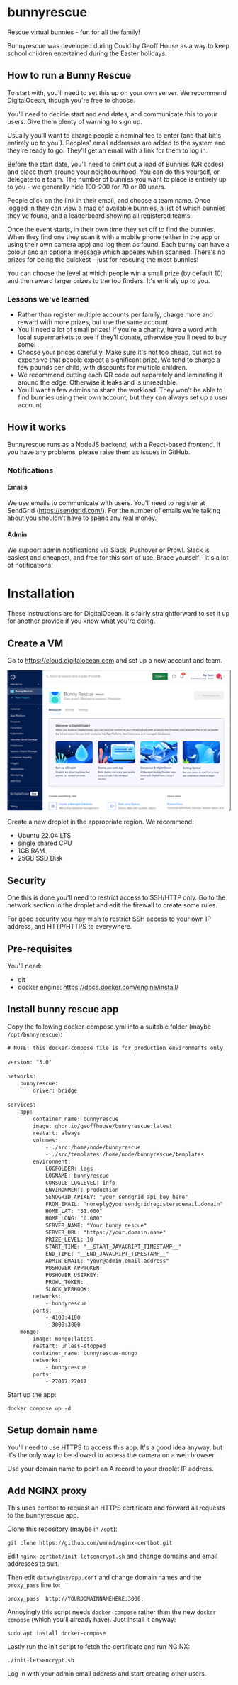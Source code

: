 # bunnyrescue

Rescue virtual bunnies - fun for all the family!

Bunnyrescue was developed during Covid by Geoff House as a way to keep school children entertained during the Easter holidays.

## How to run a Bunny Rescue

To start with, you'll need to set this up on your own server. We recommend DigitalOcean, though you're free to choose.

You'll need to decide start and end dates, and communicate this to your users. Give them plenty of warning to sign up.

Usually you'll want to charge people a nominal fee to enter (and that bit's entirely up to you!). Peoples' email addresses are added to the system and they're ready to go. They'll get an email with a link for them to log in.

Before the start date, you'll need to print out a load of Bunnies (QR codes) and place them around your neighbourhood. You can do this yourself, or delegate to a team. The number of bunnies you want to place is entirely up to you - we generally hide 100-200 for 70 or 80 users.

People click on the link in their email, and choose a team name. Once logged in they can view a map of available bunnies, a list of which bunnies they've found, and a leaderboard showing all registered teams.

Once the event starts, in their own time they set off to find the bunnies. When they find one they scan it with a mobile phone (either in the app or using their own camera app) and log them as found. Each bunny can have a colour and an optional message which appears when scanned. There's no prizes for being the quickest - just for rescuing the most bunnies!

You can choose the level at which people win a small prize (by default 10) and then award larger prizes to the top finders. It's entirely up to you.

### Lessons we've learned

-   Rather than register multiple accounts per family, charge more and reward with more prizes, but use the same account
-   You'll need a lot of small prizes! If you're a charity, have a word with local supermarkets to see if they'll donate, otherwise you'll need to buy some!
-   Choose your prices carefully. Make sure it's not too cheap, but not so expensive that people expect a significant prize. We tend to charge a few pounds per child, with discounts for multiple children.
-   We recommend cutting each QR code out separately and laminating it around the edge. Otherwise it leaks and is unreadable.
-   You'll want a few admins to share the workload. They won't be able to find bunnies using their own account, but they can always set up a user account

## How it works

Bunnyrescue runs as a NodeJS backend, with a React-based frontend. If you have any problems, please raise them as issues in GitHub.

### Notifications

#### Emails

We use emails to communicate with users.
You'll need to register at SendGrid (https://sendgrid.com/). For the number of emails we're talking about you shouldn't have to spend any real money.

#### Admin

We support admin notifications via Slack, Pushover or Prowl. Slack is easiest and cheapest, and free for this sort of use.
Brace yourself - it's a lot of notifications!

# Installation

These instructions are for DigitalOcean. It's fairly straightforward to set it up for another provide if you know what you're doing.

## Create a VM

Go to https://cloud.digitalocean.com and set up a new account and team.

![alt text](.github/assets/image1.png)

Create a new droplet in the appropriate region. We recommend:

-   Ubuntu 22.04 LTS
-   single shared CPU
-   1GB RAM
-   25GB SSD Disk

## Security

One this is done you'll need to restrict access to SSH/HTTP only.
Go to the network section in the droplet and edit the firewall to create some rules.

For good security you may wish to restrict SSH access to your own IP address, and HTTP/HTTPS to everywhere.

## Pre-requisites

You'll need:

-   git
-   docker engine: https://docs.docker.com/engine/install/

## Install bunny rescue app

Copy the following docker-compose.yml into a suitable folder (maybe `/opt/bunnyrescue`):

```
# NOTE: this docker-compose file is for production environments only

version: "3.0"

networks:
    bunnyrescue:
        driver: bridge

services:
    app:
        container_name: bunnyrescue
        image: ghcr.io/geoffhouse/bunnyrescue:latest
        restart: always
        volumes:
            - ./src:/home/node/bunnyrescue
            - ./src/templates:/home/node/bunnyrescue/templates
        environment:
            LOGFOLDER: logs
            LOGNAME: bunnyrescue
            CONSOLE_LOGLEVEL: info
            ENVIRONMENT: production
            SENDGRID_APIKEY: "your_sendgrid_api_key_here"
            FROM_EMAIL: "noreply@yoursendgridregisteredemail.domain"
            HOME_LAT: "51.000"
            HOME_LONG: "0.000"
            SERVER_NAME: "Your bunny rescue"
            SERVER_URL: "https://your.domain.name"
            PRIZE_LEVEL: 10
            START_TIME: "__START_JAVACRIPT_TIMESTAMP__"
            END_TIME: "__END_JAVACRIPT_TIMESTAMP__"
            ADMIN_EMAIL: "your@admin.email.address"
            PUSHOVER_APPTOKEN:
            PUSHOVER_USERKEY:
            PROWL_TOKEN:
            SLACK_WEBHOOK:
        networks:
            - bunnyrescue
        ports:
            - 4100:4100
            - 3000:3000
    mongo:
        image: mongo:latest
        restart: unless-stopped
        container_name: bunnyrescue-mongo
        networks:
            - bunnyrescue
        ports:
            - 27017:27017
```

Start up the app:

```
docker compose up -d
```

## Setup domain name

You'll need to use HTTPS to access this app. It's a good idea anyway, but it's the only way to be allowed to access the camera on a web browser.

Use your domain name to point an A record to your droplet IP address.

## Add NGINX proxy

This uses certbot to request an HTTPS certificate and forward all requests to the bunnyrescue app.

Clone this repository (maybe in `/opt`):

```
git clone https://github.com/wmnnd/nginx-certbot.git
```

Edit `nginx-certbot/init-letsencrypt.sh` and change domains and email addresses to suit.

Then edit `data/nginx/app.conf` and change domain names and the `proxy_pass` line to:

```
proxy_pass  http://YOURDOMAINNAMEHERE:3000;
```

Annoyingly this script needs `docker-compose` rather than the new `docker compose` (which you'll already have). Just install it anyway:

```
sudo apt install docker-compose
```

Lastly run the init script to fetch the certificate and run NGINX:

```
./init-letsencrypt.sh
```

Log in with your admin email address and start creating other users.
